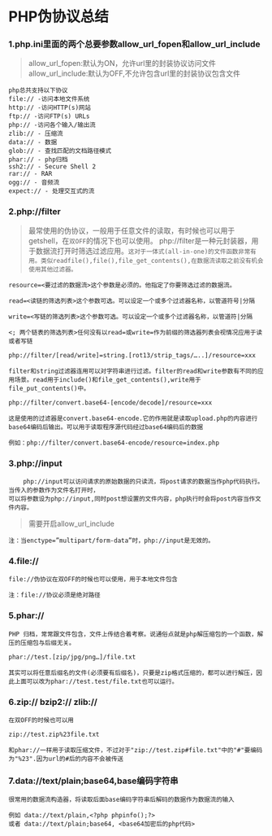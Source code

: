 # PHP伪协议总结
### 1.php.ini里面的两个总要参数allow_url_fopen和allow_url_include
>allow_url_fopen:默认为ON，允许url里的封装协议访问文件
allow_url_include:默认为OFF,不允许包含url里的封装协议包含文件

    php总共支持以下协议
    file:// -访问本地文件系统
    http:// -访问HTTP(s)网站
    ftp:// -访问FTP(s) URLs
    php:// -访问各个输入/输出流
    zlib:// - 压缩流
    data:// - 数据
    glob:// - 查找匹配的文档路径模式
    phar:// - php归档
    ssh2:// - Secure Shell 2
    rar:// - RAR
    ogg:// - 音频流
    expect:// - 处理交互式的流
### 2.php://filter
>最常使用的伪协议，一般用于任意文件的读取，有时候也可以用于getshell，在`双OFF`的情况下也可以使用。
php://filter是一种元封装器，用于数据流打开时筛选过滤应用。`这对于一体式(all-in-one)的文件函数非常有用。类似readfile(),file(),file_get_contents(),在数据流读取之前没有机会使用其他过滤器。`

    resource=<要过滤的数据流>这个参数是必须的。他指定了你要筛选过滤的数据流。
    
    read=<读链的筛选列表>这个参数可选。可以设定一个或多个过滤器名称，以管道符号|分隔
    
    write=<写链的筛选列表>这个参数可选。可以设定一个或多个过滤器名称，以管道符|分隔

    <; 两个链表的筛选列表>任何没有以read=或write=作为前缀的筛选器列表会视情况应用于读或者写链
    
    php://filter/[read/write]=string.[rot13/strip_tags/…..]/resource=xxx
    
    filter和string过滤器连用可以对字符串进行过滤。filter的read和write参数有不同的应用场景。read用于include()和file_get_contents(),write用于file_put_contents()中。
    
    php://filter/convert.base64-[encode/decode]/resource=xxx
    
    这是使用的过滤器是convert.base64-encode.它的作用就是读取upload.php的内容进行base64编码后输出。可以用于读取程序源代码经过base64编码后的数据
    
    例如：php://filter/convert.base64-encode/resource=index.php
### 3.php://input
        php://input可以访问请求的原始数据的只读流，将post请求的数据当作php代码执行。当传入的参数作为文件名打开时，
    可以将参数设为php://input,同时post想设置的文件内容，php执行时会将post内容当作文件内容。

>需要开启allow_url_include

    注：当enctype=”multipart/form-data”时，php://input是无效的。
    
    
    
### 4.file://
    file://伪协议在双OFF的时候也可以使用，用于本地文件包含
    
    注：file://协议必须是绝对路径
    
    
### 5.phar://
    PHP 归档，常常跟文件包含，文件上传结合着考察。说通俗点就是php解压缩包的一个函数，解压的压缩包与后缀无关。
    
    phar://test.[zip/jpg/png…]/file.txt
    
    其实可以将任意后缀名的文件(必须要有后缀名)，只要是zip格式压缩的，都可以进行解压，因此上面可以改为phar://test.test/file.txt也可以运行。
    
    
### 6.zip:// bzip2:// zlib://
    在双OFF的时候也可以用
    
    zip://test.zip%23file.txt
    
    和phar://一样用于读取压缩文件，不过对于"zip://test.zip#file.txt"中的"#"要编码为"%23".因为url的#后的内容不会被传送
### 7.data://text/plain;base64,base编码字符串

    很常用的数据流构造器，将读取后面base编码字符串后解码的数据作为数据流的输入
    
    例如 data://text/plain,<?php phpinfo();?>
    或者 data://text/plain;base64, <base64加密后的php代码>
